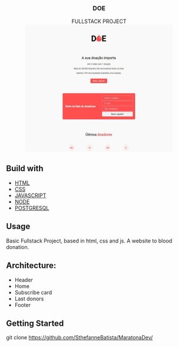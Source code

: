 # <h3 align="center">DOE</h3>
<p align="center">
   FULLSTACK PROJECT
    <br />
    <img src="template.jpeg" width=400>
    
 ## Build with
* [HTML]()
* [CSS]()
* [JAVASCRIPT]()
* [NODE]()
* [POSTGRESQL]()

## Usage
Basic Fullstack Project, based in html, css and js. A website to blood donation. 
## Architecture:
* Header
* Home
* Subscribe card
* Last donors
* Footer

## Getting Started

git clone https://github.com/SthefanneBatista/MaratonaDev/
